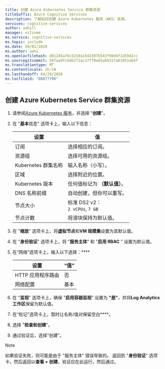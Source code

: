 ```yaml
---
title: 创建 Azure Kubernetes Service 群集资源
titleSuffix: Azure Cognitive Services
description: 了解如何创建 Azure Kubernetes 服务（AKS）资源。
services: cognitive-services
author: aahill
manager: nitinme
ms.service: cognitive-services
ms.topic: include
ms.date: 04/01/2020
ms.author: aahi
ms.openlocfilehash: d01245a76c5210a1843307b543f98d4f1d59d2cc
ms.sourcegitcommit: 58faa9fcbd62f3ac37ff0a65ab9357a01051a64f
ms.translationtype: MT
ms.contentlocale: zh-CN
ms.lasthandoff: 04/29/2020
ms.locfileid: "80877796"
---
```

## <a name="create-an-azure-kubernetes-service-cluster-resource"></a>创建 Azure Kubernetes Service 群集资源

1. 请参阅[Azure Kubernetes 服务](https://ms.portal.azure.com/#create/microsoft.aks)，并选择 "**创建**"。

1. 在 "**基本**信息" 选项卡上，输入以下信息：

    |设置|值|
    |--|--|
    |订阅|选择相应的订阅。|
    |资源组|选择可用的资源组。|
    |Kubernetes 群集名称|输入名称（小写）。|
    |区域|选择附近的位置。|
    |Kubernetes 版本|任何值标记为 **（默认值）**。|
    |DNS 名称前缀|自动创建，但你可以重写。|
    |节点大小|标准 DS2 v2：<br>`2 vCPUs`, `7 GB`|
    |节点计数|将滑块保持为默认值。|

1. 在 "**缩放**" 选项卡上，将**虚拟节点**和**VM 规模集**设置为其默认值。
1. 在 "**身份验证**" 选项卡上，将 "**服务主体**" 和 "**启用 RBAC** " 设置为默认值。
1. 在“网络”选项卡上，输入以下选择：****

    |设置|“值”|
    |--|--|
    |HTTP 应用程序路由|否|
    |网络配置|基本|

1. 在 "**监视**" 选项卡上，确保 "**启用容器监视**" 设置为 **"是"**，并将**Log Analytics 工作区**保留为默认值。
1. 在“标记”选项卡上，暂时让名称/值对保留空白****。
1. 选择 "**检查和创建**"。
1. 通过验证后，选择“创建”。

> [!NOTE]
> 如果验证失败，则可能是由于 "服务主体" 错误导致的。 返回到 "**身份验证**" 选项卡，然后返回以**查看 + 创建**，验证应在此运行，然后通过。
